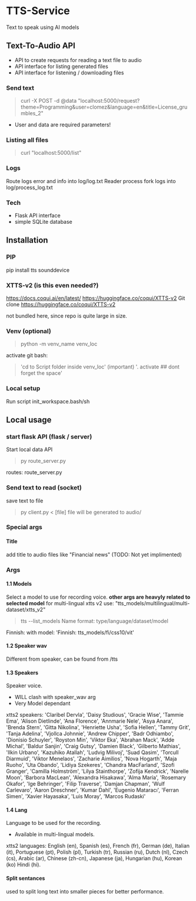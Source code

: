 # TTS-Service
Text to speak using AI models

## Text-To-Audio API
- API to create requests for reading a text file to audio
- API interface for listing generated files
- API interface for listening / downloading files

### Send text
> curl -X POST -d @data "localhost:5000/request?theme=Programming&user=clomez&language=en&title=License_grumbles_2"

- User and data are required parameters!

### Listing all files
> curl "localhost:5000/list"

### Logs
Route logs error and info into log/log.txt
Reader process fork logs into log/process_log.txt

### Tech
- Flask API interface
- simple SQLite database

## Installation
### PIP
pip install tts sounddevice

### XTTS-v2 (is this even needed?)
https://docs.coqui.ai/en/latest/
https://huggingface.co/coqui/XTTS-v2
Git clone https://huggingface.co/coqui/XTTS-v2

not bundled here, since repo is quite large in size.

### Venv (optional)
> python -m venv_name venv_loc

activate git bash:
> 'cd to Script folder inside venv_loc' (important)
> '. activate ## dont forget the space'

### Local setup
Run script init_workspace.bash/sh

## Local usage
### start flask API (flask / server)
Start local data API
> py route_server.py

routes:
route_server.py

### Send text to read (socket)
save text to file
> py client.py < [file]
file will be generated to audio/

### Special args
#### Title
add title to audio files like "Financial news" (TODO: Not yet implimented)

### Args
#### 1.1 Models
Select a model to use for recording voice.
**other args are heavyly related to selected model**
for multi-lingual xtts v2 use: "tts_models/multilingual/multi-dataset/xtts_v2"

> tts --list_models
Name format: type/language/dataset/model

Finnish:
with model: 'Finnish: tts_models/fi/css10/vit'

#### 1.2 Speaker wav
Different from speaker, can be found from /tts

#### 1.3 Speakers
Speaker voice.

- WILL clash with speaker_wav arg
- Very Model dependant

xtts2 speakers:
'Claribel Dervla', 'Daisy Studious', 'Gracie Wise', 'Tammie Ema', 'Alison Dietlinde', 'Ana Florence', 'Annmarie Nele', 'Asya Anara', 'Brenda Stern', 'Gitta Nikolina', 'Henriette Usha', 'Sofia Hellen', 'Tammy Grit', 'Tanja Adelina', 'Vjollca Johnnie', 'Andrew Chipper', 'Badr Odhiambo', 'Dionisio Schuyler', 'Royston Min', 'Viktor Eka', 'Abrahan Mack', 'Adde Michal', 'Baldur Sanjin', 'Craig Gutsy', 'Damien Black', 'Gilberto Mathias', 'Ilkin Urbano', 'Kazuhiko Atallah', 'Ludvig Milivoj', 'Suad Qasim', 'Torcull Diarmuid', 'Viktor Menelaos', 'Zacharie Aimilios', 'Nova Hogarth', 'Maja Ruoho', 'Uta Obando', 'Lidiya Szekeres', 'Chandra MacFarland', 'Szofi Granger', 'Camilla Holmström', 'Lilya Stainthorpe', 'Zofija Kendrick', 'Narelle Moon', 'Barbora MacLean', 'Alexandra Hisakawa', 'Alma María', 'Rosemary Okafor', 'Ige Behringer', 'Filip Traverse', 'Damjan Chapman', 'Wulf Carlevaro', 'Aaron Dreschner', 'Kumar Dahl', 'Eugenio Mataracı', 'Ferran Simen', 'Xavier Hayasaka', 'Luis Moray', 'Marcos Rudaski'

#### 1.4 Lang
Language to be used for the recording.
- Available in multi-lingual models.

xtts2 languages:
English (en), Spanish (es), French (fr), German (de), Italian (it), Portuguese (pt), Polish (pl), Turkish (tr), Russian (ru), Dutch (nl), Czech (cs), Arabic (ar), Chinese (zh-cn), Japanese (ja), Hungarian (hu), Korean (ko) Hindi (hi).

#### Split sentances
used to split long text into smaller pieces for better performance.